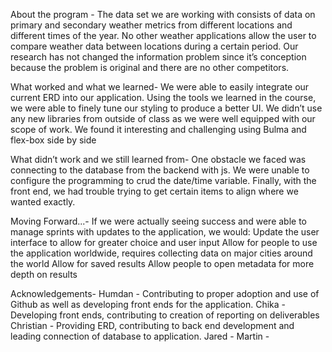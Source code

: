 
About the program -
The data set we are working with consists of data on primary and secondary weather metrics from different locations and different times of the year. 
No other weather applications allow the user to compare weather data between locations during a certain period. 
Our research has not changed the information problem since it’s conception because the problem is original and there are no other competitors.

What worked and what we learned-
We were able to easily integrate our current ERD into our application.
Using the tools we learned in the course, we were able to finely tune our styling to produce a better UI.
We didn’t use any new libraries from outside of class as we were well equipped with our scope of work. 
We found it interesting and challenging using Bulma and flex-box side by side

What didn’t work and we still learned from-
One obstacle we faced was connecting to the database from the backend with js.
We were unable to configure the programming to crud the date/time variable.
Finally, with the front end, we had trouble trying to get certain items to align where we wanted exactly. 

Moving Forward...-
If we were actually seeing success and were able to manage sprints with updates to the application, we would:
Update the user interface to allow for greater choice and user input
Allow for people to use the application worldwide, requires collecting data on major cities around the world
Allow for saved results
Allow people to open metadata for more depth on results

Acknowledgements-
Humdan - Contributing to proper adoption and use of Github as well as developing front ends for the application.
Chika - Developing front ends, contributing to creation of reporting on deliverables
Christian - Providing ERD, contributing to back end development and leading connection of database to application. 
Jared - 
Martin - 
